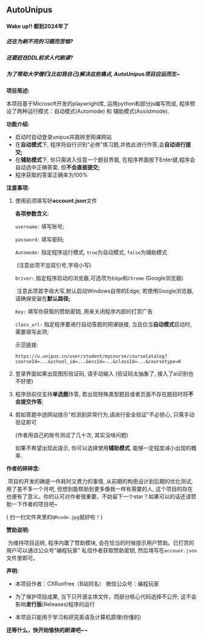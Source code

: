 ## AutoUnipus

#### Wake up!! 都到2024年了

##### 还在为刷不完的习题而苦恼?

##### 还要赶在DDL前求人代刷课? 

##### 为了帮助大学僧们(比如我自己)解决这些痛点, AutoUnipus项目应运而生~

**项目简述:**

本项目基于Microsoft开发的playwright库, 运用python和部分js编写而成, 程序预设了两种运行模式：自动模式(Automode) 和 辅助模式(Assistmode).

**功能介绍:**

- 启动时自动登录unipus并跳转至网课网站
- 在**自动模式**下, 程序将自行识别"必修"练习题,并依此进行作答,会**自动进行提交;**
- 在**辅助模式**下, 你只需进入任意一个题目界面, 在程序界面按下Enter键,程序会自动选中正确答案, 但**不会直接提交;**
- 程序获取的答案正确率为100%

**注意事项:**

1. 使用前须填写好**account.json**文件

   **各项参数含义:**

   `username:`	填写账号;

   `password:`	填写密码;

   `Automode:`	指定程序运行模式, `true`为自动模式, `false`为辅助模式

   ​						(注意此项不加双引号,字母小写)

   `Driver:`		指定程序启动的浏览器,可选项为`Edge`和`Chrome` (Google浏览器)

   ​						注意此项首字母大写,默认启动Windows自带的Edge; 若使用Google浏览器, 请确保安装在**默认路径;**

   `Key:`				填写你获取的赞助密钥, 用来关闭程序内部的打赏广告

   `class_url:`	指定程序要进行自动答题的网课链接, 当且仅当**自动模式**启动时, 需要填写此项;

   示范链接:

   ```
   https://u.unipus.cn/user/student/mycourse/courseCatalog?courseId=...&school_id=...&eccId=...&classId=...&coursetype=0
   ```

2. 登录界面如果出现图形验证码, 请手动输入 (验证码太抽象了, 接入了ai识别也不好使)

3. 程序目前仅支持**单选题**作答, 若出现特殊类型题目或者页面不存在题目时将**不会提交作答**;

4. 假如答题中途网站提示"检测到异常行为,请进行安全验证"不必担心, 只需手动验证即可

    (作者用自己的账号测试了几十次, 其实没啥问题) 

   如果不希望出现此提示, 你可以选择使用**辅助模式**, 能够一定程度减小出现的概率.


**作者的碎碎念:**

​	项目的开发的确是一件耗时又费力的事情, 从前期的构思设计到后期的优化测试, 用了差不多一个月吧, 但想到能帮助到更多像我一样有需要的人, 这个项目的存在也便有了意义。你的认可对作者很重要，不妨留下一个star？如果可以的话还请赞助一下作者的项目吧~

 ( 扫一扫文件夹里的`QRcode.jpg`就好啦！)

**赞助说明:**

​	为维持项目运转, 程序内置了赞助模块, 会在恰当的时候提示用户赞助。已打赏的用户可以通过公众号"编程玩家" 私信作者获取赞助密钥, 然后填写在`account.json`文件里即可。

**声明:**

- 本项目作者：CXRunfree（B站同名）   微信公众号：编程玩家

- 为了保护项目成果, 当下只开源主体文件，而部分核心代码选择不公开; 这不会影响**发行版**(Releases)程序的运行

-  本项目只能用于学习和研究英语及计算机原理(你懂的)

**还等什么，快开始愉快的刷课吧~~**

#### 
